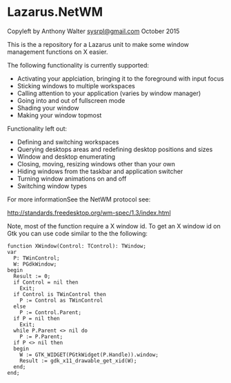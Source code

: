 # Lazarus.NetWM

Copyleft by Anthony Walter <sysrpl@gmail.com> October 2015
  
This is the a repository for a Lazarus unit to make some window management functions on X easier.

The following functionality is currently supported:

* Activating your applciation, bringing it to the foreground with input focus
* Sticking windows to multiple workspaces
* Calling attention to your application (varies by window manager)
* Going into and out of fullscreen mode
* Shading your window
* Making your window topmost

Functionality left out:

* Defining and switching workspaces
* Querying desktops areas and redefining desktop positions and sizes
* Window and desktop enumerating
* Closing, moving, resizing windows other than your own
* Hiding windows from the taskbar and application switcher
* Turning window animations on and off
* Switching window types

For more informationSee the NetWM protocol see:

http://standards.freedesktop.org/wm-spec/1.3/index.html

Note, most of the function require a X window id. To get an X window id on Gtk you can use code similar to the the following:

```
function XWindow(Control: TControl): TWindow;
var
  P: TWinControl;
  W: PGdkWindow;
begin
  Result := 0;
  if Control = nil then
    Exit;
  if Control is TWinControl then
    P := Control as TWinControl
  else
    P := Control.Parent;
  if P = nil then
    Exit;
  while P.Parent <> nil do
    P := P.Parent;
  if P <> nil then
  begin
    W := GTK_WIDGET(PGtkWidget(P.Handle)).window;
    Result := gdk_x11_drawable_get_xid(W);
  end;
end;
```
